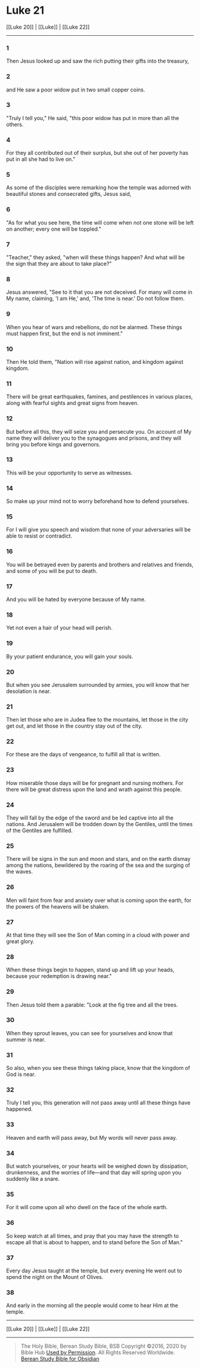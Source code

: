 # Luke 21

[[Luke 20]] | [[Luke]] | [[Luke 22]]

---

### 1
Then Jesus looked up and saw the rich putting their gifts into the treasury,

### 2
and He saw a poor widow put in two small copper coins.

### 3
"Truly I tell you," He said, "this poor widow has put in more than all the others.

### 4
For they all contributed out of their surplus, but she out of her poverty has put in all she had to live on."

### 5
As some of the disciples were remarking how the temple was adorned with beautiful stones and consecrated gifts, Jesus said,

### 6
"As for what you see here, the time will come when not one stone will be left on another; every one will be toppled."

### 7
"Teacher," they asked, "when will these things happen? And what will be the sign that they are about to take place?"

### 8
Jesus answered, "See to it that you are not deceived. For many will come in My name, claiming, 'I am He,' and, 'The time is near.' Do not follow them.

### 9
When you hear of wars and rebellions, do not be alarmed. These things must happen first, but the end is not imminent."

### 10
Then He told them, "Nation will rise against nation, and kingdom against kingdom.

### 11
There will be great earthquakes, famines, and pestilences in various places, along with fearful sights and great signs from heaven.

### 12
But before all this, they will seize you and persecute you. On account of My name they will deliver you to the synagogues and prisons, and they will bring you before kings and governors.

### 13
This will be your opportunity to serve as witnesses.

### 14
So make up your mind not to worry beforehand how to defend yourselves.

### 15
For I will give you speech and wisdom that none of your adversaries will be able to resist or contradict.

### 16
You will be betrayed even by parents and brothers and relatives and friends, and some of you will be put to death.

### 17
And you will be hated by everyone because of My name.

### 18
Yet not even a hair of your head will perish.

### 19
By your patient endurance, you will gain your souls.

### 20
But when you see Jerusalem surrounded by armies, you will know that her desolation is near.

### 21
Then let those who are in Judea flee to the mountains, let those in the city get out, and let those in the country stay out of the city.

### 22
For these are the days of vengeance, to fulfill all that is written.

### 23
How miserable those days will be for pregnant and nursing mothers. For there will be great distress upon the land and wrath against this people.

### 24
They will fall by the edge of the sword and be led captive into all the nations. And Jerusalem will be trodden down by the Gentiles, until the times of the Gentiles are fulfilled.

### 25
There will be signs in the sun and moon and stars, and on the earth dismay among the nations, bewildered by the roaring of the sea and the surging of the waves.

### 26
Men will faint from fear and anxiety over what is coming upon the earth, for the powers of the heavens will be shaken.

### 27
At that time they will see the Son of Man coming in a cloud with power and great glory.

### 28
When these things begin to happen, stand up and lift up your heads, because your redemption is drawing near."

### 29
Then Jesus told them a parable: "Look at the fig tree and all the trees.

### 30
When they sprout leaves, you can see for yourselves and know that summer is near.

### 31
So also, when you see these things taking place, know that the kingdom of God is near.

### 32
Truly I tell you, this generation will not pass away until all these things have happened.

### 33
Heaven and earth will pass away, but My words will never pass away.

### 34
But watch yourselves, or your hearts will be weighed down by dissipation, drunkenness, and the worries of life—and that day will spring upon you suddenly like a snare.

### 35
For it will come upon all who dwell on the face of the whole earth.

### 36
So keep watch at all times, and pray that you may have the strength to escape all that is about to happen, and to stand before the Son of Man."

### 37
Every day Jesus taught at the temple, but every evening He went out to spend the night on the Mount of Olives.

### 38
And early in the morning all the people would come to hear Him at the temple.

---

[[Luke 20]] | [[Luke]] | [[Luke 22]]

---

> The Holy Bible, Berean Study Bible, BSB
> Copyright &copy;2016, 2020 by Bible Hub
> [Used by Permission](https://berean.bible/terms.htm). All Rights Reserved Worldwide.
> [Berean Study Bible for Obsidian](https://github.com/gapmiss/berean-study-bible-for-obsidian)</small>

